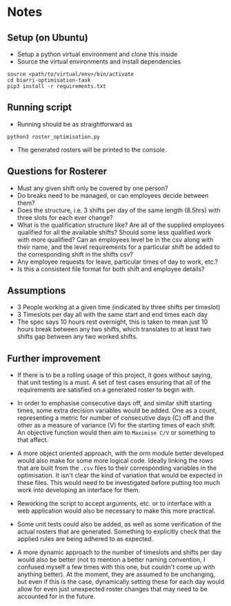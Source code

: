 # Notes

## Setup (on Ubuntu)
- Setup a python virtual environment and clone this inside
- Source the virtual environments and install dependencies
```
source <path/to/virtual/env>/bin/activate
cd biarri-optimisation-task
pip3 install -r requirements.txt
```

## Running script
- Running should be as straightforward as 
```
python3 roster_optimisation.py
```
- The generated rosters will be printed to the console.

## Questions for Rosterer
- Must any given shift only be covered by one person?
- Do breaks need to be managed, or can employees decide between them?
- Does the structure, i.e. 3 shifts per day of the same length (8.5hrs) 
  with three slots for each ever change?
- What is the qualification structure like? Are all of the supplied 
  employees qualified for all the available shifts? Should some less 
  qualified work with more qualified? Can an employees level be in the csv
  along with their name, and the level requirements for a particular shift
  be added to the corresponding shift in the shifts csv?
- Any employee requests for leave, particular times of day to work, etc.?
- Is this a consistent file format for both shift and employee details?

## Assumptions
 - 3 People working at a given time (indicated by three shifts per timeslot)
 - 3 Timeslots per day all with the same start and end times each day
 - The spec says 10 hours rest overnight, this is taken to mean just 10 hours break 
  between any two shifts, which translates to at least two shifts gap between any two
  worked shifts.

## Further improvement
- If there is to be a rolling usage of this project, it goes without saying, that
  unit testing is a must. A set of test cases ensuring that all of the requirements
  are satisfied on a generated roster to begin with. 

- In order to emphasise consecutive days off, and similar shift starting
  times, some extra decision variables would be added. One as a count,
  representing a metric for number of consecutive days (C) off and the other
  as a measure of variance (V) for the starting times of each shift. An 
  objective function would then aim to `Maximise C/V` or something to that
  affect.
  
- A more object oriented approach, with the orm module better developed
  would also make for some more logical code. Ideally linking the rows
  that are built from the `.csv` files to their corresponding variables
  in the optimisation. It isn't clear the kind of variation that would be
  expected in these files. This would need to be investigated before
  putting too much work into developing an interface for them.
  
- Reworking the script to accept arguments, etc. or to interface with
  a web application would also be necessary to make this more practical.
  
- Some unit tests could also be added, as well as some verification of
  the actual rosters that are generated. Something to explicitly check
  that the applied rules are being adhered to as expected.

- A more dynamic approach to the number of timeslots and shifts per day
  would also be better (not to mention a better naming convention, I
  confused myself a few times with this one, but couldn't come up with
  anything better). At the moment, they are assumed to be unchanging,
  but even if this is the case, dynamically setting these for each day
  would allow for even just unexpected roster changes that may need to
  be accounted for in the future.


